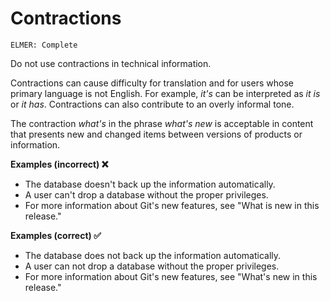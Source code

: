 # Contractions

<code>ELMER: Complete</code>

Do not use contractions in technical information.

Contractions can cause difficulty for translation and for users whose primary language is not English. For example, *it's* can be interpreted as *it is* or *it has*. Contractions can also contribute to an overly informal tone.

The contraction *what's* in the phrase *what's new* is acceptable in content that presents new and changed items between versions of products or information.

**Examples (incorrect) ❌**  
- The database doesn't back up the information automatically.
- A user can't drop a database without the proper privileges.
- For more information about Git's new features, see "What is new in this release."

**Examples (correct) ✅**  
- The database does not back up the information automatically.
- A user can not drop a database without the proper privileges.
- For more information about Git's new features, see "What's new in this release."
